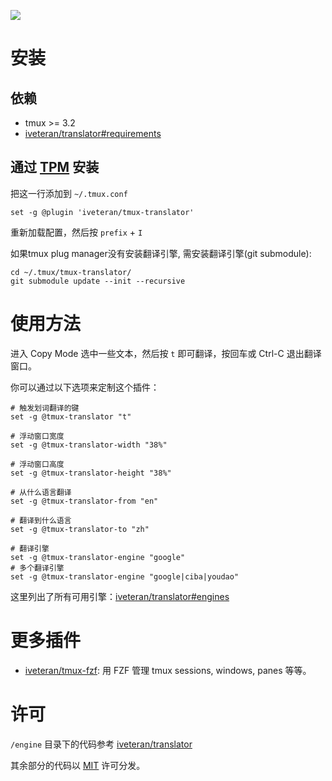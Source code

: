 ![](https://gitlab.com/iveteran/img/-/raw/master/translator.png)

# 安装

## 依赖

- tmux >= 3.2
- [iveteran/translator#requirements](https://github.com/iveteran/translator#requirements)

## 通过 [TPM](https://github.com/tmux-plugins/tpm/) 安装

把这一行添加到 `~/.tmux.conf`

```tmux
set -g @plugin 'iveteran/tmux-translator'
```

重新加载配置，然后按 `prefix` + `I`

如果tmux plug manager没有安装翻译引擎, 需安装翻译引擎(git submodule):
```
cd ~/.tmux/tmux-translator/
git submodule update --init --recursive
```

# 使用方法

进入 Copy Mode 选中一些文本，然后按 `t` 即可翻译，按回车或 Ctrl-C 退出翻译窗口。

你可以通过以下选项来定制这个插件：

```tmux
# 触发划词翻译的键
set -g @tmux-translator "t"

# 浮动窗口宽度
set -g @tmux-translator-width "38%"

# 浮动窗口高度
set -g @tmux-translator-height "38%"

# 从什么语言翻译
set -g @tmux-translator-from "en"

# 翻译到什么语言
set -g @tmux-translator-to "zh"

# 翻译引擎
set -g @tmux-translator-engine "google"
# 多个翻译引擎
set -g @tmux-translator-engine "google|ciba|youdao"
```

这里列出了所有可用引擎：[iveteran/translator#engines](https://github.com/iveteran/translator#engines)

# 更多插件

- [iveteran/tmux-fzf](https://github.com/iveteran/tmux-fzf): 用 FZF 管理 tmux sessions, windows, panes 等等。

# 许可

`/engine` 目录下的代码参考 [iveteran/translator](https://github.com/iveteran/translator)

其余部分的代码以 [MIT](./LICENSE) 许可分发。


